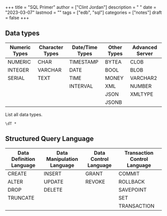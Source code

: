 +++
title = "SQL Primer"
author = ["Clint Jordan"]
description = " "
date = "2023-03-07"
lastmod = ""
tags = ["edb", "sql"]
categories = ["notes"]
draft = false
+++


## Data types

| **Numeric Types** | **Character Types**   | **Date/Time Types**   | **Other Types**   | **Advanced Server**   |
|-------------------|---------------------  |---------------------  |-----------------  |---------------------- |
| NUMERIC           | CHAR                  | TIMESTAMP             | BYTEA             | CLOB                  |
| INTEGER           | VARCHAR               | DATE                  | BOOL              | BLOB                  |
| SERIAL            | TEXT                  | TIME                  | MONEY             | VARCHAR2              |  
|                   |                       | INTERVAL              | XML               | NUMBER                | 
|                   |                       |                       | JSON              | XMLTYPE               |
|                   |                       |                       | JSONB             |                       |


List all data types.

```text
\dT *
```

## Structured Query Language

| **Data Definition Language**  | **Data Manipulation Language**    | **Data Control Language** | **Transaction Control Language**  |
|-------------------            |---------------------              |---------------------      |-----------------                  |
| CREATE                        | INSERT                            | GRANT                     | COMMIT                            |
| ALTER                         | UPDATE                            | REVOKE                    | ROLLBACK                          |
| DROP                          | DELETE                            |                           | SAVEPOINT                         |
| TRUNCATE                      |                                   |                           | SET                               |
|                               |                                   |                           | TRANSACTION                       |



